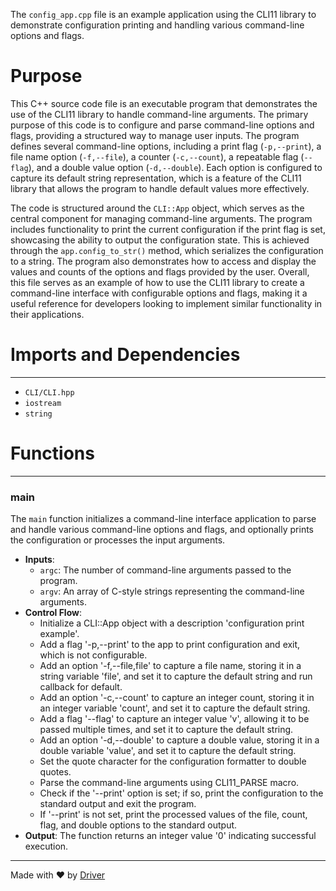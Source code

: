 <!--------------------------------------------------------------------------------->
<!-- IMPORTANT: This file is auto-generated by Driver (https://driver.ai). -------->
<!-- Manual edits may be overwritten on future commits. --------------------------->
<!--------------------------------------------------------------------------------->

The `config_app.cpp` file is an example application using the CLI11 library to demonstrate configuration printing and handling various command-line options and flags.

# Purpose
This C++ source code file is an executable program that demonstrates the use of the CLI11 library to handle command-line arguments. The primary purpose of this code is to configure and parse command-line options and flags, providing a structured way to manage user inputs. The program defines several command-line options, including a print flag (`-p,--print`), a file name option (`-f,--file`), a counter (`-c,--count`), a repeatable flag (`--flag`), and a double value option (`-d,--double`). Each option is configured to capture its default string representation, which is a feature of the CLI11 library that allows the program to handle default values more effectively.

The code is structured around the `CLI::App` object, which serves as the central component for managing command-line arguments. The program includes functionality to print the current configuration if the print flag is set, showcasing the ability to output the configuration state. This is achieved through the `app.config_to_str()` method, which serializes the configuration to a string. The program also demonstrates how to access and display the values and counts of the options and flags provided by the user. Overall, this file serves as an example of how to use the CLI11 library to create a command-line interface with configurable options and flags, making it a useful reference for developers looking to implement similar functionality in their applications.
# Imports and Dependencies

---
- `CLI/CLI.hpp`
- `iostream`
- `string`


# Functions

---
### main<!-- {{#callable:main}} -->
The `main` function initializes a command-line interface application to parse and handle various command-line options and flags, and optionally prints the configuration or processes the input arguments.
- **Inputs**:
    - `argc`: The number of command-line arguments passed to the program.
    - `argv`: An array of C-style strings representing the command-line arguments.
- **Control Flow**:
    - Initialize a CLI::App object with a description 'configuration print example'.
    - Add a flag '-p,--print' to the app to print configuration and exit, which is not configurable.
    - Add an option '-f,--file,file' to capture a file name, storing it in a string variable 'file', and set it to capture the default string and run callback for default.
    - Add an option '-c,--count' to capture an integer count, storing it in an integer variable 'count', and set it to capture the default string.
    - Add a flag '--flag' to capture an integer value 'v', allowing it to be passed multiple times, and set it to capture the default string.
    - Add an option '-d,--double' to capture a double value, storing it in a double variable 'value', and set it to capture the default string.
    - Set the quote character for the configuration formatter to double quotes.
    - Parse the command-line arguments using CLI11_PARSE macro.
    - Check if the '--print' option is set; if so, print the configuration to the standard output and exit the program.
    - If '--print' is not set, print the processed values of the file, count, flag, and double options to the standard output.
- **Output**: The function returns an integer value '0' indicating successful execution.



---
Made with ❤️ by [Driver](https://www.driver.ai/)